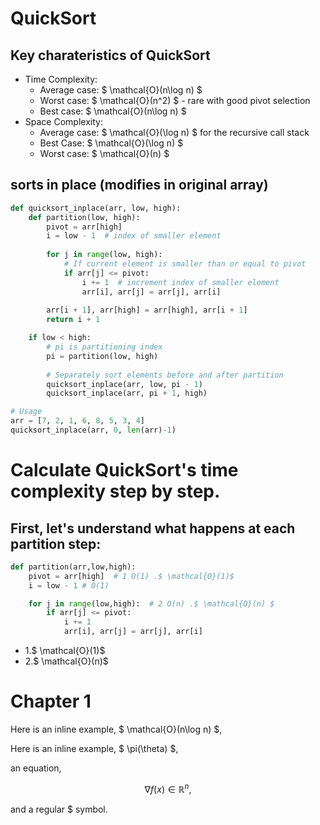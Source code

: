 # QuickSort

## Key charateristics of QuickSort
- Time Complexity:
  - Average case: $ \mathcal{O}(n\log n) $
  - Worst case: $ \mathcal{O}(n^2) $  - rare with good pivot selection
  - Best case: $ \mathcal{O}(n\log n) $
- Space Complexity:
  - Average case:  $ \mathcal{O}(\log n) $ for the recursive call stack
  - Best Case: $ \mathcal{O}(\log n) $
  - Worst case: $ \mathcal{O}(n) $

## sorts in place (modifies in original array)
```python
def quicksort_inplace(arr, low, high):
    def partition(low, high):
        pivot = arr[high]
        i = low - 1  # index of smaller element
        
        for j in range(low, high):
            # If current element is smaller than or equal to pivot
            if arr[j] <= pivot:
                i += 1  # increment index of smaller element
                arr[i], arr[j] = arr[j], arr[i]
        
        arr[i + 1], arr[high] = arr[high], arr[i + 1]
        return i + 1

    if low < high:
        # pi is partitioning index
        pi = partition(low, high)
        
        # Separately sort elements before and after partition
        quicksort_inplace(arr, low, pi - 1)
        quicksort_inplace(arr, pi + 1, high)

# Usage
arr = [7, 2, 1, 6, 8, 5, 3, 4]
quicksort_inplace(arr, 0, len(arr)-1)
```


# Calculate QuickSort's time complexity step by step.

## First, let's understand what happens at each partition step:
```python
def partition(arr,low,high):
    pivot = arr[high]  # 1 O(1) .$ \mathcal{O}(1)$
    i = low - 1 # O(1)

    for j in range(low,high):  # 2 O(n) .$ \mathcal{O}(n) $
        if arr[j] <= pivot:
            i += 1
            arr[i], arr[j] = arr[j], arr[i]
```
- 1.$ \mathcal{O}(1)$
- 2.$ \mathcal{O}(n)$


# Chapter 1

Here is an inline example, $ \mathcal{O}(n\log n) $,

Here is an inline example, $ \pi(\theta) $,

an equation,

$$ \nabla f(x) \in \mathbb{R}^n, $$

and a regular \$ symbol.
